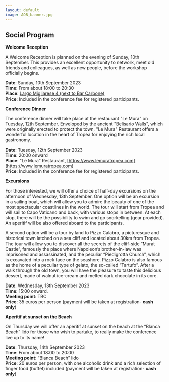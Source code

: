 ```yaml
---
layout: default
image: AOB_banner.jpg
---
```


## Social Program

<b>Welcome Reception</b><br>

A Welcome Reception is planned on the evening of Sunday, 10th September. This provides an excellent opportunity to network, meet old friends and colleagues, as well as new people, before the workshop officially begins. 

<b>Date</b>: Sunday, 10th September 2023<br>
<b>Time</b>: From about 18:00 to 20:30<br>
<b>Place</b>: [Largo Migliarese 4 (next to Bar Carbone)](https://goo.gl/maps/y7WELiEQTMURxDh47)<br>
<b>Price</b>: Included in the conference fee for registered participants. 

<b>Conference Dinner</b><br>

The conference dinner will take place at the restaurant "Le Mura" on Tuesday, 12th September. Enveloped by the ancient "Belisario Walls", which were originally erected to protect the town, "Le Mura" Restaurant offers a wonderful location in the heart of Tropea for enjoying the rich local gastronomy. 

<b>Date</b>: Tuesday, 12th September 2023<br>
<b>Time</b>: 20:00 onward<br>
<b>Place</b>: "Le Mura" Restaurant, [https://www.lemuratropea.com](https://www.lemuratropea.com)<br>
<b>Price</b>: Included in the conference fee for registered participants. 

<b>Excursions</b><br>

For those interested, we will offer a choice of half-day excursions on the afternoon of Wednesday, 13th September.
One option will be an excursion in a sailing boat, which will allow you to admire the beauty of one of the most spectacular coastlines in the world. The tour will start from Tropea and will sail to Capo Vaticano and back, with various stops in between. At each stop, there will be the possibility to swim and go snorkelling (gear provided). An aperitif will be also offered aboard to the participants.

A second option will be a tour by land to Pizzo Calabro, a picturesque and historical town latched on a sea cliff and located about 30km from Tropea. The tour will allow you to discover all the secrets of the cliff-side “Murat Castle”, famously the place where Napoleon’s brother-in-law was imprisoned and assassinated, and the peculiar “Piedigrotta Church”, which is excavated into a rock face on the seashore. Pizzo Calabro is also famous as the home of a peculiar type of gelato, the so-called “Tartufo”. After a walk through the old town, you will have the pleasure to taste this delicious dessert, made of walnut ice-cream and melted dark chocolate in its core.


<b>Date</b>: Wednesday, 13th September 2023<br>
<b>Time</b>: 15:00 onward.<br>
<b>Meeting point</b>: TBC<br>
<b>Price</b>: 35 euros per person (payment will be taken at registration- <b>cash only</b>)


<b>Aperitif at sunset on the Beach</b><br>

On Thursday we will offer an aperitif at sunset on the beach at the “Blanca Beach” lido for those who wish to partake, to really make the conference live up to its name!   

<b>Date</b>: Thursday, 14th September 2023<br>
<b>Time</b>: From about 18:00 to 20:00<br>
<b>Meeting point</b>: “Blanca Beach” lido<br>
<b>Price</b>: 20 euros per person, with one alcoholic drink and a rich selection of finger food (buffet) included (payment will be taken at registration- <b>cash only</b>)
